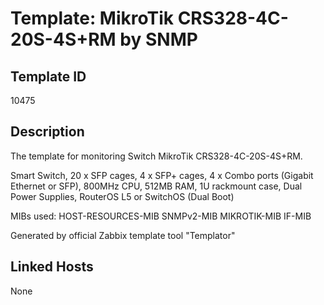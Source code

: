 # Template: MikroTik CRS328-4C-20S-4S+RM by SNMP

## Template ID
10475

## Description
The template for monitoring Switch MikroTik CRS328-4C-20S-4S+RM.

Smart Switch, 20 x SFP cages, 4 x SFP+ cages, 4 x Combo ports (Gigabit Ethernet
or SFP), 800MHz CPU, 512MB RAM, 1U rackmount case, Dual Power Supplies, RouterOS
L5 or SwitchOS (Dual Boot)

MIBs used:
HOST-RESOURCES-MIB
SNMPv2-MIB
MIKROTIK-MIB
IF-MIB

Generated by official Zabbix template tool "Templator"

## Linked Hosts
None

